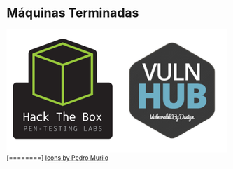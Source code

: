 # Máquinas Terminadas

![](https://github.com/TheZombrex/machines/blob/main/icons/htbandvulnhub_logos.png)
[========]
<a href="https://github.com/Pedro-Murilo/icons-for-readme">Icons by Pedro Murilo</a>
